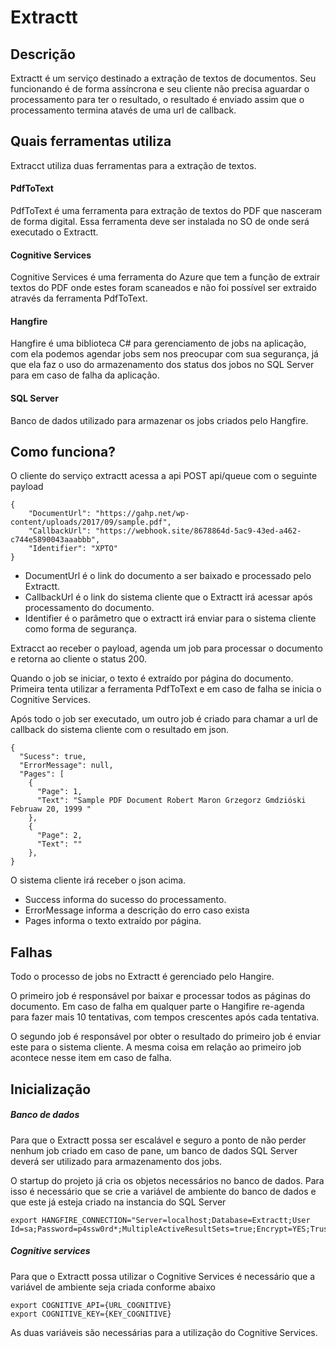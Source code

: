 # Extractt

## Descrição
Extractt é um serviço destinado a extração de textos de documentos. Seu funcionando é de forma assíncrona e seu cliente não precisa aguardar o processamento para ter o resultado, o resultado é enviado assim que o processamento termina atavés de uma url de callback.




## Quais ferramentas utiliza
Extracct utiliza duas ferramentas para a extração de textos. 

#### PdfToText
PdfToText é uma ferramenta para extração de textos do PDF que nasceram de forma digital. Essa ferramenta deve ser instalada no SO de onde será executado o Extractt.

#### Cognitive Services
Cognitive Services é uma ferramenta do Azure que tem a função de extrair textos do PDF onde estes foram scaneados e não foi possível ser extraido através da ferramenta PdfToText.

#### Hangfire
Hangfire é uma biblioteca C# para gerenciamento de jobs na aplicação, com ela podemos agendar jobs sem nos preocupar com sua segurança, já que ela faz o uso do armazenamento dos status dos jobos no SQL Server para em caso de falha da aplicação.

#### SQL Server
Banco de dados utilizado para armazenar os jobs criados pelo Hangfire.


## Como funciona?
O cliente do serviço extractt acessa a api POST api/queue com o seguinte payload
```
{
	"DocumentUrl": "https://gahp.net/wp-content/uploads/2017/09/sample.pdf",
	"CallbackUrl": "https://webhook.site/8678864d-5ac9-43ed-a462-c744e5890043aaabbb",
	"Identifier": "XPTO"
}	
```
- DocumentUrl é o link do documento a ser baixado e processado pelo Extractt.
- CallbackUrl é o link do sistema cliente que o Extractt irá acessar após processamento do documento.
- Identifier é o parâmetro que o extractt irá enviar para o sistema cliente como forma de segurança.

Extracct ao receber o payload, agenda um job para processar o documento e retorna ao cliente o status 200. 

Quando o job se iniciar, o texto é extraído por página do documento. Primeira tenta utilizar a ferramenta PdfToText e em caso de falha se inicia o Cognitive Services.

Após todo o job ser executado, um outro job é criado para chamar a url de callback do sistema cliente com o resultado em json.
```
{
  "Sucess": true,
  "ErrorMessage": null,
  "Pages": [
    {
      "Page": 1,
      "Text": "Sample PDF Document Robert Maron Grzegorz Gmdzióski Februaw 20, 1999 "
    },
    {
      "Page": 2,
      "Text": ""
    },
}
```
O sistema cliente irá receber o json acima.
- Success informa do sucesso do processamento.
- ErrorMessage informa a descrição do erro caso exista
- Pages informa o texto extraído por página.

## Falhas
Todo o processo de jobs no Extractt é gerenciado pelo Hangire.

O primeiro job é responsável por baixar e processar todos as páginas do documento. Em caso de falha em qualquer parte o Hangifire re-agenda para fazer mais 10 tentativas, com tempos crescentes após cada tentativa.

O segundo job é responsável por obter o resultado do primeiro job é enviar este para o sistema cliente. A mesma coisa em relação ao primeiro job acontece nesse item em caso de falha.

## Inicialização
##### Banco de dados
Para que o Extractt possa ser escalável e seguro a ponto de não perder nenhum job criado em caso de pane, um banco de dados SQL Server deverá ser utilizado para armazenamento dos jobs. 

O startup do projeto já cria os objetos necessários no banco de dados. Para isso é necessário que se crie a variável de ambiente do banco de dados e que este já esteja criado na instancia do SQL Server
```
export HANGFIRE_CONNECTION="Server=localhost;Database=Extractt;User Id=sa;Password=p4ssw0rd*;MultipleActiveResultSets=true;Encrypt=YES;TrustServerCertificate=YES"
```

##### Cognitive services
Para que o Extractt possa utilizar o Cognitive Services é necessário que a variável de ambiente seja criada conforme abaixo
```
export COGNITIVE_API={URL_COGNITIVE}
export COGNITIVE_KEY={KEY_COGNITIVE}
```

As duas variáveis são necessárias para a utilização do Cognitive Services.



